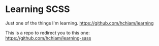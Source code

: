 # Learning SCSS

Just one of the things I'm learning. <https://github.com/hchiam/learning>

This is a repo to redirect you to this one: <https://github.com/hchiam/learning-sass>
